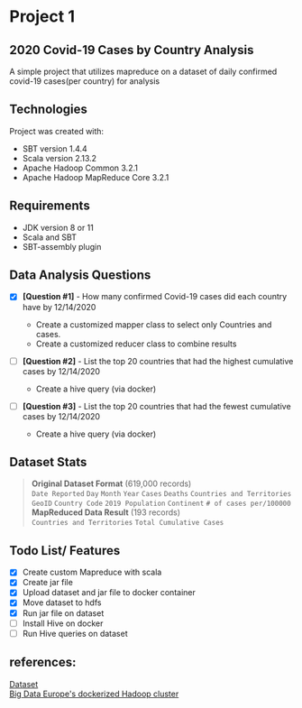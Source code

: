 # Project 1

## 2020 Covid-19 Cases by Country Analysis

A simple project that utilizes mapreduce on a dataset of daily confirmed covid-19 cases(per country) for analysis

## Technologies

Project was created with:

- SBT version 1.4.4
- Scala version 2.13.2
- Apache Hadoop Common 3.2.1
- Apache Hadoop MapReduce Core 3.2.1

## Requirements

- JDK version 8 or 11
- Scala and SBT
- SBT-assembly plugin

## Data Analysis Questions

- [x] **[Question #1]** - How many confirmed Covid-19 cases did each country have by 12/14/2020

  - Create a customized mapper class to select only Countries and cases.
  - Create a customized reducer class to combine results

- [ ] **[Question #2]** - List the top 20 countries that had the highest cumulative cases by 12/14/2020

  - Create a hive query (via docker)

- [ ] **[Question #3]** - List the top 20 countries that had the fewest cumulative cases by 12/14/2020
  - Create a hive query (via docker)

## Dataset Stats

> **Original Dataset Format** (619,000 records)  
> `Date Reported` `Day` `Month` `Year` `Cases` `Deaths` `Countries and Territories`  
> `GeoID` `Country Code` `2019 Population` `Continent` `# of cases per/100000` **MapReduced Data Result** (193 records)  
> `Countries and Territories` `Total Cumulative Cases`

## Todo List/ Features

- [x] Create custom Mapreduce with scala
- [x] Create jar file
- [x] Upload dataset and jar file to docker container
- [x] Move dataset to hdfs
- [x] Run jar file on dataset
- [ ] Install Hive on docker
- [ ] Run Hive queries on dataset

## references:

[Dataset](https://www.ecdc.europa.eu/en/publications-data/download-todays-data-geographic-distribution-covid-19-cases-worldwide)  
[Big Data Europe's dockerized Hadoop cluster](https://github.com/big-data-europe/docker-hadoop)

